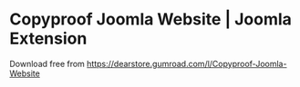 # Copyproof Joomla Website | Joomla Extension
Download free from https://dearstore.gumroad.com/l/Copyproof-Joomla-Website 

